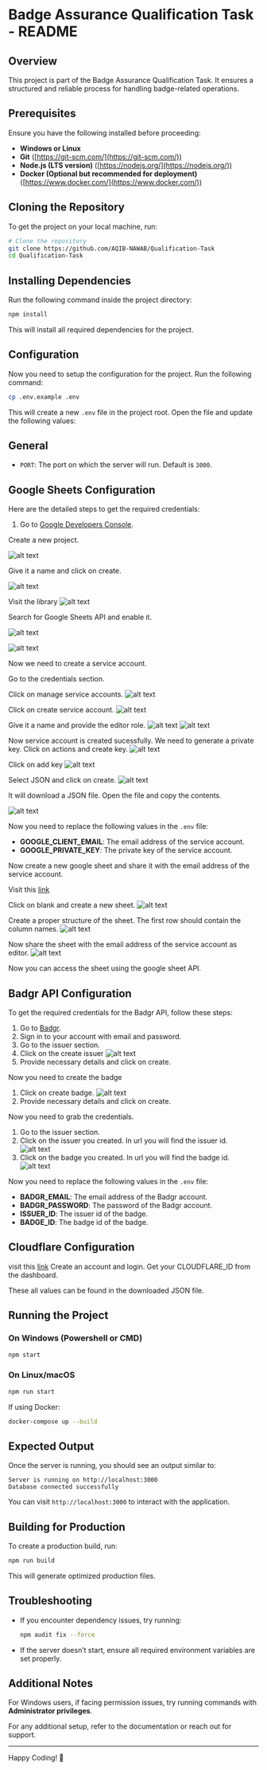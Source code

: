 # Badge Assurance Qualification Task - README

## Overview

This project is part of the Badge Assurance Qualification Task. It ensures a structured and reliable process for handling badge-related operations.

## Prerequisites

Ensure you have the following installed before proceeding:

- **Windows or Linux**
- **Git** ([https://git-scm.com/](https://git-scm.com/))
- **Node.js (LTS version)** ([https://nodejs.org/](https://nodejs.org/))
- **Docker (Optional but recommended for deployment)** ([https://www.docker.com/](https://www.docker.com/))

## Cloning the Repository

To get the project on your local machine, run:

```sh
# Clone the repository
git clone https://github.com/AQIB-NAWAB/Qualification-Task
cd Qualification-Task
```

## Installing Dependencies

Run the following command inside the project directory:

```sh
npm install
```

This will install all required dependencies for the project.

## Configuration

Now you need to setup the configuration for the project. Run the following command:

```sh
cp .env.example .env
```

This will create a new `.env` file in the project root. Open the file and update the following values:

## General

- `PORT`: The port on which the server will run. Default is `3000`.

## Google Sheets Configuration

Here are the detailed steps to get the required credentials:

1. Go to [Google Developers Console](https://console.cloud.google.com/).

Create a new project.

![alt text](image.png)

Give it a name and click on create.

![alt text](image-1.png)

Visit the library 
![alt text](image.png)

Search for Google Sheets API and enable it.

![alt text](image-3.png)

![alt text](image-4.png)

Now we need to create a service account.

Go to the credentials section.

Click on manage service accounts.
![alt text](image-5.png)

Click on create service account.
![alt text](image-6.png)

Give it a name and provide the editor role.
![alt text](image-7.png)
![alt text](image-8.png)

Now service account is created sucessfully. We need to generate a private key.
Click on actions and create key.
![alt text](image-9.png)

Click on add key
![alt text](image-10.png)

Select JSON and click on create.
![alt text](image-11.png)

It will download a JSON file. Open the file and copy the contents.

![alt text](image-12.png)


Now you need to replace the following values in the `.env` file:

- **GOOGLE_CLIENT_EMAIL**: The email address of the service account.
- **GOOGLE_PRIVATE_KEY**: The private key of the service account.

Now create a new google sheet and share it with the email address of the service account.

Visit this [link](https://docs.google.com/spreadsheets/u/0/)

Click on blank and create a new sheet.
![alt text](image-13.png)

Create a proper structure of the sheet. The first row should contain the column names.
![alt text](image-14.png)

Now share the sheet with the email address of the service account as editor.
![alt text](image-15.png)

Now you can access the sheet using the google sheet API.

## Badgr API Configuration
To get the required credentials for the Badgr API, follow these steps:

1. Go to [Badgr](https://badgr.com/).
2. Sign in to your account with email and password.
3. Go to the issuer section.
4. Click on the create issuer 
![alt text](image-16.png)
5. Provide necessary details and click on create.

Now you need to create the badge

1. Click on create badge.
![alt text](image-17.png)
2. Provide necessary details and click on create.

Now you need to grab the credentials.

1. Go to the issuer section.
2. Click on the issuer you created.
In url you will find the issuer id.
![alt text](image-18.png)
3. Click on the badge you created.
In url you will find the badge id.
![alt text](image-19.png)

Now you need to replace the following values in the `.env` file:

- **BADGR_EMAIL**: The email address of the Badgr account.
- **BADGR_PASSWORD**: The password of the Badgr account.
- **ISSUER_ID**: The issuer id of the badge.
- **BADGE_ID**: The badge id of the badge.

## Cloudflare Configuration

visit this [link](https://dash.cloudflare.com/)
Create an account and login.
Get your CLOUDFLARE_ID from the dashboard.


These all values can be found in the downloaded JSON file.


## Running the Project

### On Windows (Powershell or CMD)

```sh
npm start
```

### On Linux/macOS

```sh
npm run start
```

If using Docker:

```sh
docker-compose up --build
```

## Expected Output

Once the server is running, you should see an output similar to:

```
Server is running on http://localhost:3000
Database connected successfully
```

You can visit `http://localhost:3000` to interact with the application.

## Building for Production

To create a production build, run:

```sh
npm run build
```

This will generate optimized production files.

## Troubleshooting

- If you encounter dependency issues, try running:
  ```sh
  npm audit fix --force
  ```
- If the server doesn’t start, ensure all required environment variables are set properly.

## Additional Notes

For Windows users, if facing permission issues, try running commands with **Administrator privileges**.

For any additional setup, refer to the documentation or reach out for support.

---

Happy Coding! 🚀

